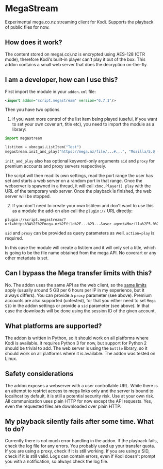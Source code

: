# MegaStream

Experimental mega.co.nz streaming client for Kodi. Supports the playback of public files for now.

## How does it work?

The content stored on mega(.co).nz is encrypted using AES-128 (CTR mode), therefore Kodi's built-in player can't play it out of the box. This addon contains a small web server that does the decryption on-the-fly.

## I am a developer, how can I use this?

First import the module in your `addon.xml` file:

```xml
<import addon="script.megastream" version="0.7.1"/>
```

Then you have two options.

1. If you want more control of the list item being played (useful, if you want to set your own cover art, title etc), you need to import the module as a library:

```python
import megastream

listitem = xbmcgui.ListItem("Test")
megastream.init_and_play("https://mega.nz/file/...#...", "Mozilla/5.0 (Windows NT 10.0; Win64; x64) AppleWebKit/537.36 (KHTML, like Gecko) Chrome/125.0.0.0 Safari/537.36 GLS/100.10.9939.100", listitem)
```

`init_and_play` also has optional keyword-only arguments `sid` and `proxy` for premium accounts and proxy servers respectively.

The script will then read its own settings, read the port range the user has set and starts a web server on a random port in that range. Once the webserver is spawned in a thread, it will call `xbmc.Player().play` with the URL of the temporary web server. Once the playback is finished, the web server will be stopped.

2. If you don't need to create your own listitem and don't want to use this as a module the add-on also call the `plugin://` URL directly:

```
plugin://script.megastream/?url=https%3A%2F%2Fmega.nz%2Ffile%2F...%23...&user_agent=Mozilla%2F5.0%20%28Windows%20NT%2010.0%3B%20Win64%3B%20x64%29%20AppleWebKit%2F537.36%20%28KHTML%2C%20like%20Gecko%29%20Chrome%2F125.0.0.0%20Safari%2F537.36%20GLS%2F100.10.9939.100&action=play
```

`sid` and `proxy` can be provided as query parameters as well. `action=play` is required.

In this case the module will create a listitem and it will only set a title, which is going to be the file name obtained from the mega API. No coverart or any other metadata is set.

## Can I bypass the Mega transfer limits with this?

No. The addon uses the same API as the web client, so the [same limits](https://help.mega.io/plans-storage/space-storage/transfer-quota) apply (usually around 5 GB per 6 hours per IP in my experience, but it always differs). You can provide a `proxy` parameter (see above). Premium accounts are also supported (untested), for that you either need to set `Mega SID` in the addon settings or provide a `sid` parameter (see above). In that case the downloads will be done using the session ID of the given account.

## What platforms are supported?

The addon is written in Python, so it should work on all platforms where Kodi is available. It requires Python 3 for now, but support for Python 2 should be trivial to add. The web server is using the `bottle` library, so it should work on all platforms where it is available. The addon was tested on Linux.

## Safety considerations

The addon exposes a webserver with a user controllable URL. While there is an attempt to restrict access to mega links only and the server is bound to localhost by default, it is still a potential security risk. Use at your own risk. All communication uses plain HTTP for now except the API requests. Yes, even the requested files are downloaded over plain HTTP.

## My playback silently fails after some time. What to do?

Currently there is not much error handling in the addon. If the playback fails, check the log file for any errors. You probably used up your transfer quota. If you are using a proxy, check if it is still working. If you are using a SID, check if it is still valid. Logs can contain errors, even if Kodi doesn't prompt you with a notification, so always check the log file.